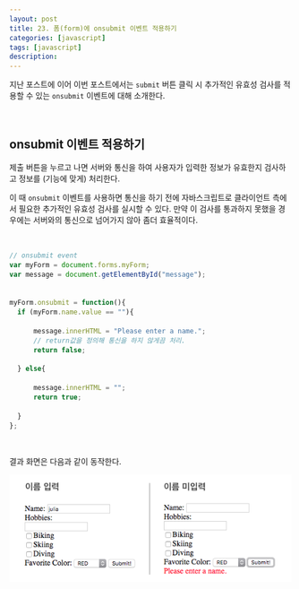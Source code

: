 ```yaml
---
layout: post
title: 23. 폼(form)에 onsubmit 이벤트 적용하기
categories: [javascript]
tags: [javascript]
description: 
---
```


지난 포스트에 이어 이번 포스트에서는 `submit` 버튼 클릭 시 추가적인 유효성 검사를 적용할 수 있는 `onsubmit` 이벤트에 대해 소개한다.

<br>

## onsubmit 이벤트 적용하기

제출 버튼을 누르고 나면 서버와 통신을 하여 사용자가 입력한 정보가 유효한지 검사하고 정보를 (기능에 맞게) 처리한다. 

이 때 `onsubmit` 이벤트를 사용하면 통신을 하기 전에 자바스크립트로 클라이언트 측에서 필요한 추가적인 유효성 검사를 실시할 수 있다. 만약 이 검사를 통과하지 못했을 경우에는 서버와의 통신으로 넘어가지 않아 좀더 효율적이다.

<br>

```js
// onsubmit event
var myForm = document.forms.myForm;
var message = document.getElementById("message");


myForm.onsubmit = function(){
  if (myForm.name.value == ""){
      
      message.innerHTML = "Please enter a name.";
      // return값을 정의해 통신을 하지 않게끔 처리.
      return false;
      
  } else{
      
      message.innerHTML = "";
      return true;
  
  }
};
```

<br>

결과 화면은 다음과 같이 동작한다. 

![onsubmit](https://github.com/juliahwang/juliahwang.github.io/blob/master/_posts/images/2017-10-24/onsubmit.png?raw=true)

<br>

